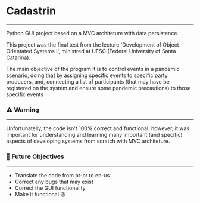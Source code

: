 # Cadastrin 

--- 

Python GUI project based on a MVC architeture with data
persistence. <br> 

This project was the final test from the lecture
'Development of Object Orientated Systems I', ministred at
UFSC (Federal University of Santa Catarina). <br>

The main objective of the program it is to control events in
a pandemic scenario, doing that by assigning specific events
to specific party producers, and, connecting a list of
participants (that may have be registered on the system and ensure some pandemic precautions) to those specific events 

### :warning: Warning

---

Unfortunatelly, the code isn't 100% correct and
functional, however, it was important for understanding and
learning many important (and specific) aspects of developing
systems from scratch with MVC architeture. <br> 

### :dart: Future Objectives

---

- Translate the code from pt-br to en-us
- Correct any bugs that may exist
- Correct the GUI functionality
- Make it functional :laughing:
